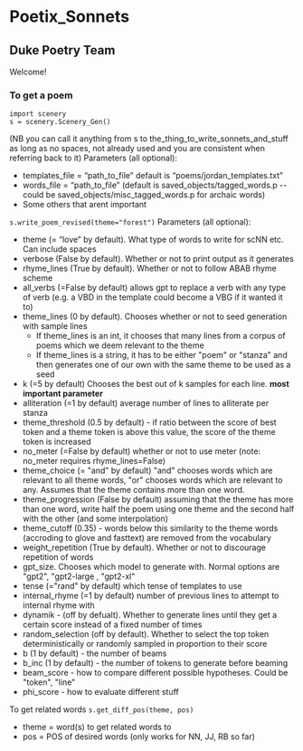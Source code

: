 # Poetix_Sonnets

## Duke Poetry Team

Welcome!

### To get a poem

```
import scenery
s = scenery.Scenery_Gen()
```
(NB you can call it anything from s to the_thing_to_write_sonnets_and_stuff as long as no spaces, not already used and you are consistent when referring back to it)
Parameters (all optional):
- templates_file = “path_to_file” default is “poems/jordan_templates.txt”
- words_file = “path_to_file” (default is saved_objects/tagged_words.p -- could be saved_objects/misc_tagged_words.p for archaic words)
- Some others that arent important

`s.write_poem_revised(theme="forest")`
Parameters (all optional):
- theme (= “love” by default). What type of words to write for scNN etc. Can include spaces
- verbose (False by default). Whether or not to print output as it generates
- rhyme_lines (True by default). Whether or not to follow ABAB rhyme scheme 
- all_verbs (=False by default) allows gpt to replace a verb with any type of verb (e.g. a VBD in the template could become a VBG if it wanted it to)
- theme_lines (0 by default). Chooses whether or not to seed generation with sample lines
  -   If theme_lines is an int, it chooses that many lines from a corpus of poems which we deem relevant to the theme
  -   If theme_lines is a string, it has to be either "poem" or "stanza" and then generates one of our own with the same theme to be used as a seed
- k (=5 by default) Chooses the best out of k samples for each line. **most important parameter**
- alliteration (=1 by default) average number of lines to alliterate per stanza
- theme_threshold (0.5 by default) - if ratio between the score of best token and a theme token is above this value, the score of the theme token is increased
- no_meter (=False by default) whether or not to use meter (note: no_meter requires rhyme_lines=False)
- theme_choice (= "and" by default) "and" chooses words which are relevant to all theme words, "or" chooses words which are relevant to any. Assumes that the theme contains more than one word.
- theme_progression (False by default) assuming that the theme has more than one word, write half the poem using one theme and the second half with the other (and some interpolation)
- theme_cutoff (0.35) - words below this similarity to the theme words (accroding to glove and fasttext) are removed from the vocabulary
- weight_repetition (True by default). Whether or not to discourage repetition of words
- gpt_size. Chooses which model to generate with. Normal options are "gpt2", "gpt2-large
, "gpt2-xl"
- tense (="rand" by default) which tense of templates to use
- internal_rhyme (=1 by default) number of previous lines to attempt to internal rhyme with
- dynamik - (off by defualt). Whether to generate lines until they get a certain score instead of a fixed number of times
- random_selection (off by default). Whether to select the top token deterministically or randomly sampled in proportion to their score
- b (1 by default) - the number of beams
- b_inc (1 by default) - the number of tokens to generate before beaming
- beam_score - how to compare different possible hypotheses. Could be "token", "line"
- phi_score - how to evaluate different stuff

To get related words
`s.get_diff_pos(theme, pos)`
- theme = word(s) to get related words to
- pos = POS of desired words (only works for NN, JJ, RB so far)



